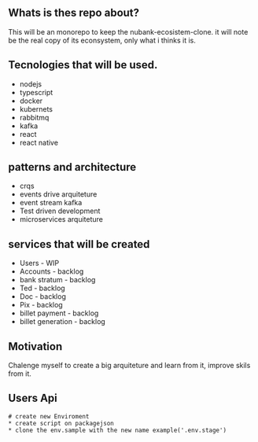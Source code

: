 ## Whats is thes repo about?

 This will be an monorepo to keep the nubank-ecosistem-clone.
it will note be the real copy of its econsystem, only what i thinks it is.

## Tecnologies that will be used.

* nodejs
* typescript
* docker
* kubernets
* rabbitmq
* kafka
* react
* react native

## patterns and architecture

* crqs
* events drive arquiteture
* event stream kafka
* Test driven development
* microservices arquiteture

## services that will be created

* Users - WIP
* Accounts - backlog
* bank stratum - backlog
* Ted - backlog
* Doc - backlog
* Pix - backlog
* billet payment - backlog
* billet generation - backlog

## Motivation

Chalenge myself to create a big arquiteture and learn from it, improve skils from it.

## Users Api
    # create new Enviroment
    * create script on packagejson
    * clone the env.sample with the new name example('.env.stage')


